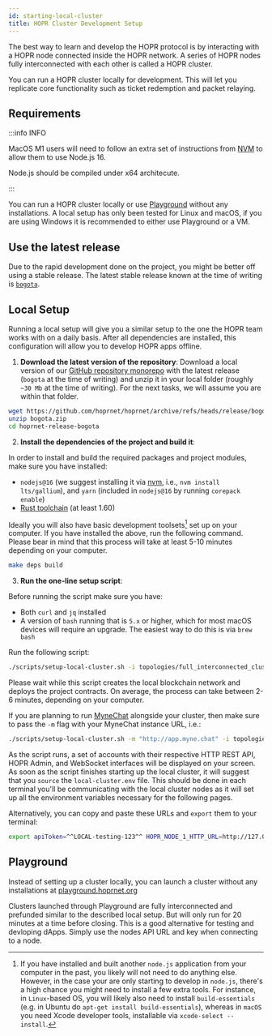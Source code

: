 ```yaml
---
id: starting-local-cluster
title: HOPR Cluster Development Setup
---
```


The best way to learn and develop the HOPR protocol is by interacting with a HOPR node connected inside the HOPR network.
A series of HOPR nodes fully interconnected with each other is called a HOPR cluster.

You can run a HOPR cluster locally for development. This will let you replicate core functionality such as ticket redemption and packet relaying.

## Requirements

:::info INFO

MacOS M1 users will need to follow an extra set of instructions from [NVM](https://github.com/nvm-sh/nvm#macos-troubleshooting) to allow them to use Node.js 16.

Node.js should be compiled under x64 architecute.

:::

You can run a HOPR cluster locally or use [Playground](https://playground.hoprnet.org/) without any installations. A local setup has only been tested for Linux and macOS, if you are using Windows it is recommended to either use Playground or a VM.

## Use the latest release

Due to the rapid development done on the project, you might be better off using a stable
release. The latest stable release known at the time of writing is [`bogota`](https://github.com/hoprnet/hoprnet/archive/refs/heads/release/bogota.zip).

## Local Setup

Running a local setup will give you a similar setup to the one the HOPR team works with on a daily basis. After all dependencies are installed,
this configuration will allow you to develop HOPR apps offline.

1. **Download the latest version of the repository**: Download a local version of our [GitHub repository monorepo](https://github.com/hoprnet/hoprnet/tree/release/bogota)
   with the latest release (`bogota` at the time of writing) and unzip it in your local folder (roughly `~30 Mb` at the time of writing). For the next tasks, we will assume you are within that folder.

```bash
wget https://github.com/hoprnet/hoprnet/archive/refs/heads/release/bogota.zip
unzip bogota.zip
cd hoprnet-release-bogota
```

2. **Install the dependencies of the project and build it**:

In order to install and build the required packages and project modules, make sure you have installed:

- `nodejs@16` (we suggest installing it via [nvm](https://github.com/nvm-sh/nvm), i.e., `nvm install lts/gallium`), and `yarn` (included in `nodejs@16` by running `corepack enable`)
- [Rust toolchain](https://www.rust-lang.org/tools/install) (at least 1.60)

Ideally you will also have basic development toolsets[^1] set up on your computer. If you have installed the above, run the following command. Please bear in mind that this process will take at least 5-10 minutes depending on your computer.

```bash
make deps build
```

3. **Run the one-line setup script**:

Before running the script make sure you have:

- Both `curl` and `jq` installed
- A version of `bash` running that is `5.x` or higher, which for most macOS devices will require an upgrade. The easiest way to do this is via `brew bash`

Run the following script:

```bash
./scripts/setup-local-cluster.sh -i topologies/full_interconnected_cluster.sh
```

Please wait while this script creates
the local blockchain network and deploys the project contracts. On average, the process can take between 2-6 minutes, depending on your computer.

If you are planning to run [MyneChat](http://app.myne.chat/)
alongside your cluster, then make sure to pass the `-m` flag with your MyneChat instance URL, i.e.:

```bash
./scripts/setup-local-cluster.sh -m "http://app.myne.chat" -i topologies/full_interconnected_cluster.sh
```

As the script runs, a set of accounts with their respective HTTP REST API, HOPR Admin, and WebSocket interfaces will be displayed
on your screen. As soon as the script finishes starting up the local cluster, it will suggest that you `source` the `local-cluster.env` file.
This should be done in each terminal you'll be communicating with the local cluster nodes as it will set up all the environment variables
necessary for the following pages.

Alternatively, you can copy and paste these URLs and `export` them to your terminal:

```bash
export apiToken=^^LOCAL-testing-123^^ HOPR_NODE_1_HTTP_URL=http://127.0.0.1:13301 HOPR_NODE_1_WS_URL=ws://127.0.0.1:19501 HOPR_NODE_2_HTTP_URL=http://127.0.0.1:13302 HOPR_NODE_2_WS_URL=ws://127.0.0.1:19502 HOPR_NODE_3_HTTP_URL=http://127.0.0.1:13303 HOPR_NODE_3_WS_URL=ws://127.0.0.1:19503 HOPR_NODE_4_HTTP_URL=http://127.0.0.1:13304 HOPR_NODE_4_WS_URL=ws://127.0.0.1:19504 HOPR_NODE_5_HTTP_URL=http://127.0.0.1:13305 HOPR_NODE_5_WS_URL=ws://127.0.0.1:19505
```

## Playground

Instead of setting up a cluster locally, you can launch a cluster without any installations at [playground.hoprnet.org](https://playground.hoprnet.org/)

Clusters launched through Playground are fully interconnected and prefunded similar to the described local setup.
But will only run for 20 minutes at a time before closing. This is a good alternative for testing and devloping dApps. Simply use the nodes API URL and key when connecting to a node.

[^1]: If you have installed and built another `node.js` application from your computer in the past, you likely will not need to do anything else. However, in the case your are only starting to develop in `node.js`, there's a high chance you might need to install a few extra tools. For instance, in `Linux`-based OS, you will likely also need to install `build-essentials` (e.g. in Ubuntu do `apt-get install build-essentials`), whereas in `macOS` you need Xcode developer tools, installable via `xcode-select --install`.
